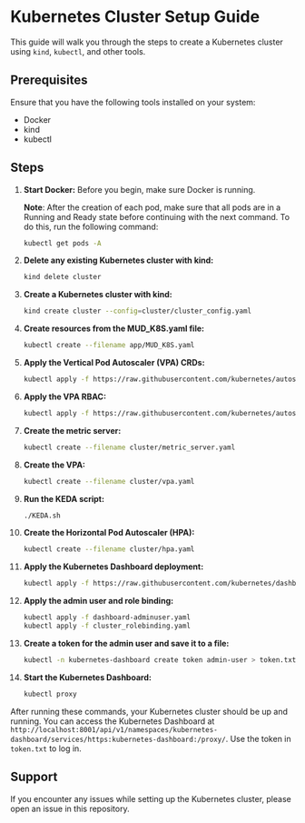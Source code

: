 # Kubernetes Cluster Setup Guide

This guide will walk you through the steps to create a Kubernetes cluster using `kind`, `kubectl`, and other tools.

## Prerequisites

Ensure that you have the following tools installed on your system:

- Docker
- kind
- kubectl

## Steps

1. **Start Docker:** Before you begin, make sure Docker is running.
   
   **Note**: After the creation of each pod, make sure that all pods are in a Running and Ready state before continuing with the next command. To do this, run the following command:
   
   ```bash
   kubectl get pods -A
   ```

2. **Delete any existing Kubernetes cluster with kind:**
   
   ```bash
   kind delete cluster
   ```

3. **Create a Kubernetes cluster with kind:**
   
   ```bash
   kind create cluster --config=cluster/cluster_config.yaml
   ```

4. **Create resources from the MUD_K8S.yaml file:**
   
   ```bash
   kubectl create --filename app/MUD_K8S.yaml
   ```

5. **Apply the Vertical Pod Autoscaler (VPA) CRDs:**
   
   ```bash
   kubectl apply -f https://raw.githubusercontent.com/kubernetes/autoscaler/vpa-release-1.0/vertical-pod-autoscaler/deploy/vpa-v1-crd.yaml
   ```

6. **Apply the VPA RBAC:**
   
   ```bash
   kubectl apply -f https://raw.githubusercontent.com/kubernetes/autoscaler/vpa-release-1.0/vertical-pod-autoscaler/deploy/vpa-v1-rbac.yaml
   ```

7. **Create the metric server:**
   
   ```bash
   kubectl create --filename cluster/metric_server.yaml
   ```

8. **Create the VPA:**
   
   ```bash
   kubectl create --filename cluster/vpa.yaml
   ```

9. **Run the KEDA script:**
   
   ```bash
   ./KEDA.sh
   ```

10. **Create the Horizontal Pod Autoscaler (HPA):**
    
    ```bash
    kubectl create --filename cluster/hpa.yaml
    ```

11. **Apply the Kubernetes Dashboard deployment:**
    
    ```bash
    kubectl apply -f https://raw.githubusercontent.com/kubernetes/dashboard/v2.0.0-beta8/aio/deploy/recommended.yaml
    ```

12. **Apply the admin user and role binding:**
    
    ```bash
    kubectl apply -f dashboard-adminuser.yaml
    kubectl apply -f cluster_rolebinding.yaml
    ```

13. **Create a token for the admin user and save it to a file:**
    
    ```bash
    kubectl -n kubernetes-dashboard create token admin-user > token.txt
    ```

14. **Start the Kubernetes Dashboard:**
    
    ```bash
    kubectl proxy
    ```

After running these commands, your Kubernetes cluster should be up and running. You can access the Kubernetes Dashboard at `http://localhost:8001/api/v1/namespaces/kubernetes-dashboard/services/https:kubernetes-dashboard:/proxy/`. Use the token in `token.txt` to log in.

## Support

If you encounter any issues while setting up the Kubernetes cluster, please open an issue in this repository.
